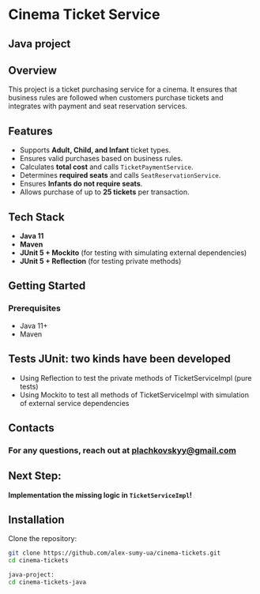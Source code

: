 # Cinema Ticket Service
## Java project

## Overview
This project is a ticket purchasing service for a cinema. It ensures that business rules are followed when customers purchase tickets and integrates with payment and seat reservation services.

## Features
- Supports **Adult, Child, and Infant** ticket types.
- Ensures valid purchases based on business rules.
- Calculates **total cost** and calls `TicketPaymentService`.
- Determines **required seats** and calls `SeatReservationService`.
- Ensures **Infants do not require seats**.
- Allows purchase of up to **25 tickets** per transaction.

## Tech Stack
- **Java 11**
- **Maven**
- **JUnit 5 + Mockito** (for testing with simulating external dependencies)
- **JUnit 5 + Reflection** (for testing private methods)

## Getting Started

### Prerequisites
- Java 11+
- Maven

## Tests JUnit: two kinds have been developed
- Using Reflection to test the private methods of TicketServiceImpl (pure tests)
- Using Mockito to test all methods of TicketServiceImpl with simulation of external service dependencies

## Contacts

### For any questions, reach out at plachkovskyy@gmail.com

## Next Step:
**Implementation the missing logic in `TicketServiceImpl`!**

## Installation
Clone the repository:
```sh
git clone https://github.com/alex-sumy-ua/cinema-tickets.git
cd cinema-tickets

java-project:
cd cinema-tickets-java
